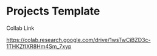# Projects Template

Collab Link

https://colab.research.google.com/drive/1wsTwCiBZD3c-1THKZfIXR8Hm4Sm_7xyp
